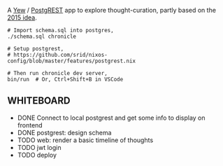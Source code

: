 A [Yew](https://yew.rs/) / [PostgREST](https://postgrest.org/en/stable/) app to explore thought-curation, partly based on the [2015 idea](https://github.com/srid/chronicle-2015).

```
# Import schema.sql into postgres,
./schema.sql chronicle

# Setup postgrest,
# https://github.com/srid/nixos-config/blob/master/features/postgrest.nix

# Then run chronicle dev server,
bin/run  # Or, Ctrl+Shift+B in VSCode
```

## WHITEBOARD

- DONE Connect to local postgrest and get some info to display on frontend
- DONE postgrest: design schema
- TODO web: render a basic timeline of thoughts
- TODO jwt login
- TODO deploy